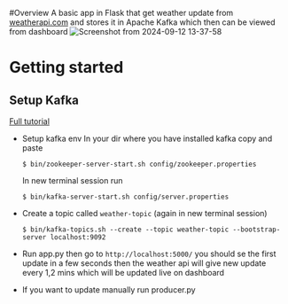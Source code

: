 #Overview 
A basic app in Flask that get weather update from [weatherapi.com](https://www.weatherapi.com/) and stores it in Apache Kafka which then can be viewed from dashboard
![Screenshot from 2024-09-12 13-37-58](https://github.com/user-attachments/assets/ed097c51-5478-401d-b898-32d3e783326f)

# Getting started
## Setup Kafka
[Full tutorial](https://kafka.apache.org/quickstart)

+ Setup kafka env
  In your dir where you have installed kafka copy and paste
  ```
  $ bin/zookeeper-server-start.sh config/zookeeper.properties
  ```
  In new terminal session run
  ```
  $ bin/kafka-server-start.sh config/server.properties
  ```
+ Create a topic called ```weather-topic``` (again in new terminal session)
  ```
  $ bin/kafka-topics.sh --create --topic weather-topic --bootstrap-server localhost:9092
  ```

+ Run app.py then go to ```http://localhost:5000/```
  you should se the first update in a few seconds then the weather api will give new update every 1,2 mins which will be updated live on dashboard
  
+ If you want to update manually run producer.py
